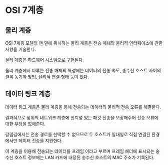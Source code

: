 # OSI 7계층

## 물리 계층

OSI 7계층 모델의 맨 밑에 위치하는 물리 계층은 전송 매체의 물리적 인터페이스에 관한 사항을 기술한다.

물리 계층은 하드웨어 시스템으로 구현된다.

물리 계층에서 다루는 전송 매체의 특성에는 데이터의 전송 속도, 송수신 호스트 사이의 클록 동기화 방법, 물리적 연결 형태 등이 있다.

## 데이터 링크 계층

데이터 링크 계층은 물리 계층을 통해 전송되는 데이터의 물리적 전송 오류를 해결한다.

결과적으로 상위의 네트워크 계층에 신뢰성 있는 패킷 전송을 보장해주어 전송 오류에 대한 부담을 없애준다.

갈림길에서는 전송 경로를 선택할 수 없으므로 두 호스트가 일대일로 직접 연결된 환경에서만 데이터 전송을 지원한다.

이 계층을 이용해 전송되는 데이터를 프레임 이라고 부르며 프레임 헤더에 표시되는 송수신 호스트 정보에는 LAN 카드에 내장된 송수신 호스트의 MAC 주소가 기록된다.